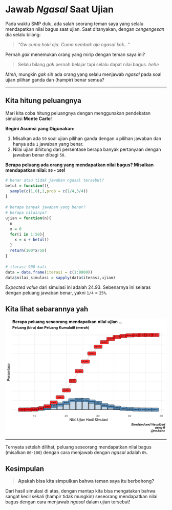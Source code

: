 Jawab *Ngasal* Saat Ujian
================

Pada waktu SMP dulu, ada salah seorang teman saya yang selalu
mendapatkan nilai bagus saat ujian. Saat ditanyakan, dengan
*cengengesan* dia selalu bilang:

> *“Gw cuma hoki aja. Cuma nembak aja ngasal kok…”*

Pernah *gak* menemukan orang yang mirip dengan teman saya ini?

> Selalu bilang *gak* pernah belajar tapi selalu dapat nilai bagus.
> *hehe*

*Mmh*, mungkin *gak* sih ada orang yang selalu menjawab *ngasal* pada
soal ujian pilihan ganda dan (hampir) benar semua?

-----

## Kita hitung peluangnya

Mari kita coba hitung peluangnya dengan menggunakan pendekatan simulasi
**Monte Carlo**\!

**Begini Asumsi yang Digunakan:**

1.  Misalkan ada `50` soal ujian pilihan ganda dengan `4` pilihan
    jawaban dan hanya ada `1` jawaban yang benar.
2.  Nilai ujian dihitung dari persentase berapa banyak pertanyaan dengan
    jawaban benar dibagi `50`.

**Berapa peluang ada orang yang mendapatkan nilai bagus? Misalkan
mendapatkan nilai: `80` - `100`\!**

``` r
# benar atau tidak jawaban ngasal tersebut?
betul = function(){
  sample(c(1,0),1,prob = c(1/4,3/4))
}

# berapa banyak jawaban yang benar?
# berapa nilainya?
ujian = function(n){
  n
  x = 0
  for(i in 1:50){
    x = x + betul()
  }
  return(100*x/50)
}

# iterasi 900 kali
data = data.frame(iterasi = c(1:8000))
data$nilai_simulasi = sapply(data$iterasi,ujian)
```

*Expected value* dari simulasi ini adalah 24.93. Sebenarnya ini selaras
dengan peluang jawaban benar, yakni `1/4` = `25%`.

## Kita lihat sebarannya yah

![](blog_jawab_asal_files/figure-gfm/unnamed-chunk-2-1.png)<!-- -->

-----

Ternyata setelah dilihat, peluang seseorang mendapatkan nilai bagus
(misalkan `80`-`100`) dengan cara menjawab dengan *ngasal* adalah `0%`.

## **Kesimpulan**

> **Apakah bisa kita simpulkan bahwa teman saya itu berbohong?**

Dari hasil simulasi di atas, dengan mantap kita bisa mengatakan bahwa
sangat kecil sekali (hampir tidak mungkin) seseorang mendapatkan nilai
bagus dengan cara menjawab *ngasal* dalam ujian tersebut\!
